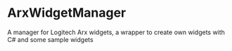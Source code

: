 ArxWidgetManager
================

A manager for Logitech Arx widgets, a wrapper to create own widgets with C# and some sample widgets
